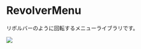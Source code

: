# RevolverMenu

リボルバーのように回転するメニューライブラリです。

![](https://github.com/k-shuya/RevolverMenu.git/sample.gif)
